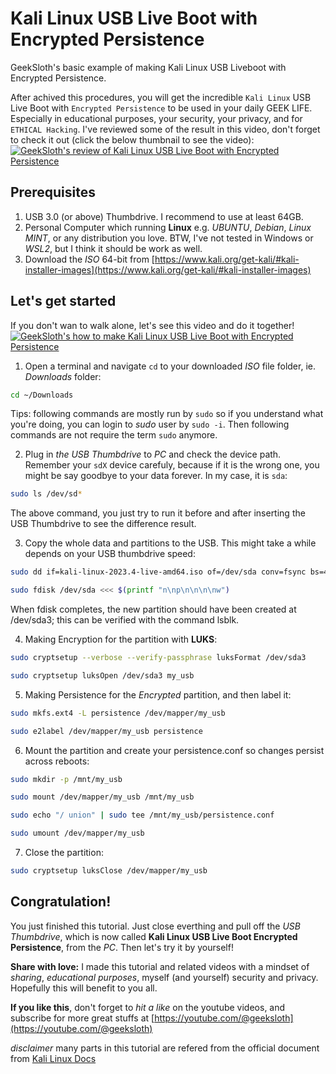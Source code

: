 # Kali Linux USB Live Boot with Encrypted Persistence
GeekSloth's basic example of making Kali Linux USB Liveboot with Encrypted Persistence.

After achived this procedures, you will get the incredible `Kali Linux` USB Live Boot with `Encrypted Persistence` to be used in your daily GEEK LIFE. Especially in educational purposes, your security, your privacy, and for `ETHICAL Hacking`. I've reviewed some of the result in this video, don't forget to check it out (click the below thumbnail to see the video):
[![GeekSloth's review of Kali Linux USB Live Boot with Encrypted Persistence](https://img.youtube.com/vi/ZUuXnljSLNI/0.jpg)](https://www.youtube.com/watch?v=ZUuXnljSLNI)

## Prerequisites
1. USB 3.0 (or above) Thumbdrive. I recommend to use at least 64GB.
2. Personal Computer which running **Linux** e.g. *UBUNTU*, *Debian*, *Linux MINT*, or any distribution you love. BTW, I've not tested in Windows or *WSL2*, but I think it should be work as well.
3. Download the *ISO* 64-bit from [https://www.kali.org/get-kali/#kali-installer-images](https://www.kali.org/get-kali/#kali-installer-images)

## Let's get started
If you don't wan to walk alone, let's see this video and do it together!
[![GeekSloth's how to make Kali Linux USB Live Boot with Encrypted Persistence](https://img.youtube.com/vi/Ob8XsIZZwGw/0.jpg)](https://www.youtube.com/watch?v=Ob8XsIZZwGw)

1. Open a terminal and navigate `cd` to your downloaded *ISO* file folder, ie. *Downloads* folder:
```bash
cd ~/Downloads
```
Tips: following commands are mostly run by `sudo` so if you understand what you're doing, you can login to *sudo* user by ```sudo -i```. Then following commands are not require the term `sudo` anymore.


2. Plug in *the USB Thumbdrive* to *PC* and check the device path. Remember your `sdX` device carefuly, because if it is the wrong one, you might be say goodbye to your data forever. In my case, it is `sda`:
```bash
sudo ls /dev/sd*
```
The above command, you just try to run it before and after inserting the USB Thumbdrive to see the difference result.


3. Copy the whole data and partitions to the USB. This might take a while depends on your USB thumbdrive speed:
```bash
sudo dd if=kali-linux-2023.4-live-amd64.iso of=/dev/sda conv=fsync bs=4M
```
```bash
sudo fdisk /dev/sda <<< $(printf "n\np\n\n\n\nw")
```
When fdisk completes, the new partition should have been created at /dev/sda3; this can be verified with the command lsblk.


4. Making Encryption for the partition with **LUKS**:
```bash
sudo cryptsetup --verbose --verify-passphrase luksFormat /dev/sda3
```
```bash
sudo cryptsetup luksOpen /dev/sda3 my_usb
```


5. Making Persistence for the *Encrypted* partition, and then label it:
```bash
sudo mkfs.ext4 -L persistence /dev/mapper/my_usb
```
```bash
sudo e2label /dev/mapper/my_usb persistence
```


6. Mount the partition and create your persistence.conf so changes persist across reboots:
```bash
sudo mkdir -p /mnt/my_usb
```
```bash
sudo mount /dev/mapper/my_usb /mnt/my_usb
```
```bash
sudo echo "/ union" | sudo tee /mnt/my_usb/persistence.conf
```
```bash
sudo umount /dev/mapper/my_usb
```


7. Close the partition:
```bash
sudo cryptsetup luksClose /dev/mapper/my_usb
```

## Congratulation!
You just finished this tutorial. Just close everthing and pull off the *USB Thumbdrive*, which is now called **Kali Linux USB Live Boot Encrypted Persistence**, from the *PC*. Then let's try it by yourself!

**Share with love:** I made this tutorial and related videos with a mindset of *sharing*, *educational purposes*, myself (and yourself) security and privacy. Hopefully this will benefit to you all.

**If you like this**, don't forget to *hit a like* on the youtube videos, and subscribe for more great stuffs at [https://youtube.com/@geeksloth](https://youtube.com/@geeksloth)

*disclaimer* many parts in this tutorial are refered from the official document from [Kali Linux Docs](https://www.kali.org/docs/usb/usb-persistence-encryption/)
